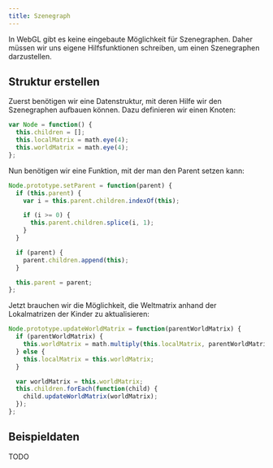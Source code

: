```yaml
---
title: Szenegraph
---
```

In WebGL gibt es keine eingebaute Möglichkeit für Szenegraphen. Daher müssen wir uns eigene Hilfsfunktionen schreiben, um einen Szenegraphen darzustellen.

## Struktur erstellen

Zuerst benötigen wir eine Datenstruktur, mit deren Hilfe wir den Szenegraphen aufbauen können. Dazu definieren wir einen Knoten:

```js
var Node = function() {
  this.children = [];
  this.localMatrix = math.eye(4);
  this.worldMatrix = math.eye(4);
};
```

Nun benötigen wir eine Funktion, mit der man den Parent setzen kann:

```js
Node.prototype.setParent = function(parent) {
  if (this.parent) {
    var i = this.parent.children.indexOf(this);

    if (i >= 0) {
      this.parent.children.splice(i, 1);
    }
  }

  if (parent) {
    parent.children.append(this);
  }

  this.parent = parent;
};
```

Jetzt brauchen wir die Möglichkeit, die Weltmatrix anhand der Lokalmatrizen der Kinder zu aktualisieren:

```js
Node.prototype.updateWorldMatrix = function(parentWorldMatrix) {
  if (parentWorldMatrix) {
    this.worldMatrix = math.multiply(this.localMatrix, parentWorldMatrix);
  } else {
    this.localMatrix = this.worldMatrix;
  }

  var worldMatrix = this.worldMatrix;
  this.children.forEach(function(child) {
    child.updateWorldMatrix(worldMatrix);
  });
};
```

## Beispieldaten

TODO
